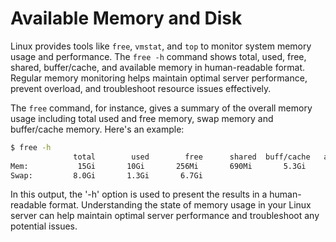 # Available Memory and Disk

Linux provides tools like `free`, `vmstat`, and `top` to monitor system memory usage and performance. The `free -h` command shows total, used, free, shared, buffer/cache, and available memory in human-readable format. Regular memory monitoring helps maintain optimal server performance, prevent overload, and troubleshoot resource issues effectively.

The `free` command, for instance, gives a summary of the overall memory usage including total used and free memory, swap memory and buffer/cache memory. Here's an example:

```bash
$ free -h
              total        used        free      shared  buff/cache   available
Mem:           15Gi       10Gi       256Mi       690Mi       5.3Gi       4.2Gi
Swap:         8.0Gi       1.3Gi       6.7Gi
```

In this output, the '-h' option is used to present the results in a human-readable format. Understanding the state of memory usage in your Linux server can help maintain optimal server performance and troubleshoot any potential issues.